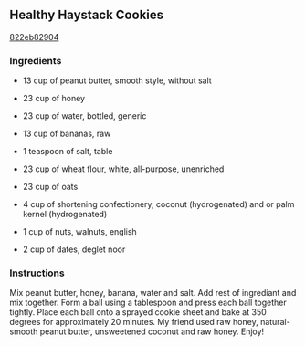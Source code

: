 ## Healthy Haystack Cookies

[822eb82904](http://www.food.com/recipe/healthy-haystack-cookies-155946)

### Ingredients

 - 13 cup of peanut butter, smooth style, without salt

 - 23 cup of honey

 - 23 cup of water, bottled, generic

 - 13 cup of bananas, raw

 - 1 teaspoon of salt, table

 - 23 cup of wheat flour, white, all-purpose, unenriched

 - 23 cup of oats

 - 4 cup of shortening confectionery, coconut (hydrogenated) and or palm kernel (hydrogenated)

 - 1 cup of nuts, walnuts, english

 - 2 cup of dates, deglet noor

### Instructions

Mix peanut butter, honey, banana, water and salt. Add rest of ingrediant and mix together. Form a ball using a tablespoon and press each ball together tightly. Place each ball onto a sprayed cookie sheet and bake at 350 degrees for approximately 20 minutes. My friend used raw honey, natural-smooth peanut butter, unsweetened coconut and raw honey. Enjoy!